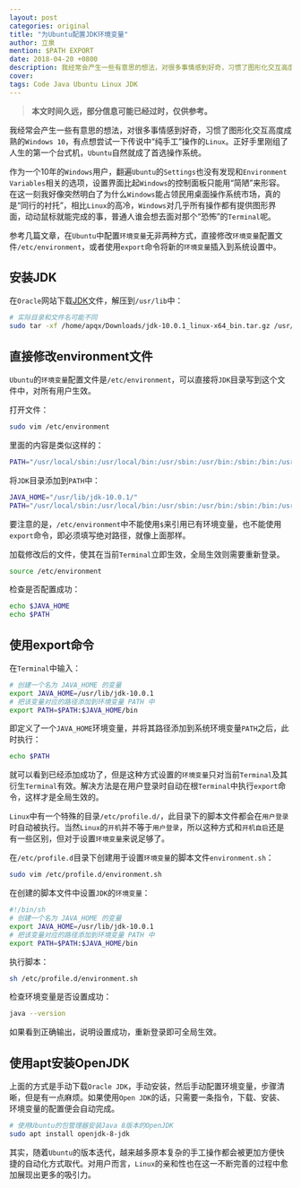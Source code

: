```yaml
---
layout: post
categories: original
title: "为Ubuntu配置JDK环境变量"
author: 立泉
mention: $PATH EXPORT
date: 2018-04-20 +0800
description: 我经常会产生一些有意思的想法，对很多事情感到好奇，习惯了图形化交互高度成熟的Windows 10，有点想尝试一下传说中“纯手工”操作的Linux，正好手里刚组了人生的第一个台式机，Ubuntu自然就成了首选操作系统。
cover: 
tags: Code Java Ubuntu Linux JDK
---
```


> **本文时间久远，部分信息可能已经过时，仅供参考。**

我经常会产生一些有意思的想法，对很多事情感到好奇，习惯了图形化交互高度成熟的`Windows 10`，有点想尝试一下传说中“纯手工”操作的`Linux`。正好手里刚组了人生的第一个台式机，`Ubuntu`自然就成了首选操作系统。

作为一个10年的`Windows`用户，翻遍`Ubuntu`的`Settings`也没有发现和`Environment Variables`相关的选项，设置界面比起`Windows`的控制面板只能用“简陋”来形容。在这一刻我好像突然明白了为什么`Windows`能占领民用桌面操作系统市场，真的是“同行的衬托”，相比`Linux`的高冷，`Windows`对几乎所有操作都有提供图形界面，动动鼠标就能完成的事，普通人谁会想去面对那个“恐怖”的`Terminal`呢。

参考几篇文章，在`Ubuntu`中配置`环境变量`无非两种方式，直接修改`环境变量`配置文件`/etc/environment`，或者使用`export`命令将新的`环境变量`插入到系统设置中。

## 安装JDK

在`Oracle`网站下载[JDK](http://www.oracle.com/technetwork/java/javase/downloads/jdk10-downloads-4416644.html)文件，解压到`/usr/lib`中：

```sh
# 实际目录和文件名可能不同
sudo tar -xf /home/apqx/Downloads/jdk-10.0.1_linux-x64_bin.tar.gz /usr/lib
```

## 直接修改environment文件

`Ubuntu`的`环境变量`配置文件是`/etc/environment`，可以直接将`JDK`目录写到这个文件中，对所有用户生效。

打开文件：

```sh
sudo vim /etc/environment
```

里面的内容是类似这样的：

```sh
PATH="/usr/local/sbin:/usr/local/bin:/usr/sbin:/usr/bin:/sbin:/bin:/usr/games:/usr/local/games"
```

将`JDK`目录添加到`PATH`中：

```sh
JAVA_HOME="/usr/lib/jdk-10.0.1/"
PATH="/usr/local/sbin:/usr/local/bin:/usr/sbin:/usr/bin:/sbin:/bin:/usr/games:/usr/local/games:/usr/lib/jdk-10.0.1/bin"
```

要注意的是，`/etc/environment`中不能使用`$`来引用已有环境变量，也不能使用`export`命令，即必须填写绝对路径，就像上面那样。

加载修改后的文件，使其在当前`Terminal`立即生效，全局生效则需要重新登录。

```sh
source /etc/environment
```

检查是否配置成功：

```sh
echo $JAVA_HOME
echo $PATH
```

## 使用export命令

在`Terminal`中输入：

```sh
# 创建一个名为 JAVA_HOME 的变量
export JAVA_HOME=/usr/lib/jdk-10.0.1
# 把该变量对应的路径添加到环境变量 PATH 中
export PATH=$PATH:$JAVA_HOME/bin
```

即定义了一个`JAVA_HOME`环境变量，并将其路径添加到系统环境变量`PATH`之后，此时执行：

```sh
echo $PATH
```

就可以看到已经添加成功了，但是这种方式设置的`环境变量`只对当前`Terminal`及其衍生`Terminal`有效。解决方法是在用户登录时自动在根`Terminal`中执行`export`命令，这样才是全局生效的。

`Linux`中有一个特殊的目录`/etc/profile.d/`，此目录下的脚本文件都会在`用户登录`时自动被执行。当然`Linux`的`开机`并不等于`用户登录`，所以这种方式和`开机自启`还是有一些区别，但对于设置`环境变量`来说足够了。

在`/etc/profile.d`目录下创建用于设置`环境变量`的脚本文件`environment.sh`：

```sh
sudo vim /etc/profile.d/environment.sh
```

在创建的脚本文件中设置`JDK`的`环境变量`：

```sh
#!/bin/sh
# 创建一个名为 JAVA_HOME 的变量
export JAVA_HOME=/usr/lib/jdk-10.0.1
# 把该变量对应的路径添加到环境变量 PATH 中
export PATH=$PATH:$JAVA_HOME/bin
```

执行脚本：

```sh
sh /etc/profile.d/environment.sh
```

检查环境变量是否设置成功：

```sh
java --version
```

如果看到正确输出，说明设置成功，重新登录即可全局生效。

## 使用apt安装OpenJDK

上面的方式是手动下载`Oracle JDK`，手动安装，然后手动配置环境变量，步骤清晰，但是有一点麻烦。如果使用`Open JDK`的话，只需要一条指令，下载、安装、环境变量的配置便会自动完成。

```sh
# 使用Ubuntu的包管理器安装Java 8版本的OpenJDK
sudo apt install openjdk-8-jdk
```

其实，随着`Ubuntu`的版本迭代，越来越多原本复杂的手工操作都会被更加方便快捷的自动化方式取代。对用户而言，`Linux`的亲和性也在这一不断完善的过程中愈加展现出更多的吸引力。